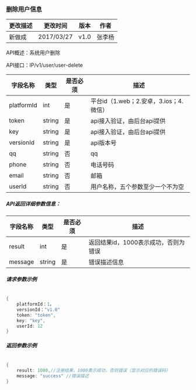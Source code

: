 ### 删除用户信息


| 更改描述 | 更改时间 | 版本 | 作者 |
|--------|--------|--------|--------|
| 新做成| 2017/03/27  |v1.0|张李杨|


API概述：系统用户删除

API接口：IP/v1/user/user-delete


| 字段名称 | 类型 |是否必须|描述|
|--------|--------|--------|--------|
|  platformId |    int    |是|平台id（1.web；2.安卓，3.ios；4.微信）|
|  token |   string |是|api接入验证，由后台api提供|
|  key |   string |是|api接入验证，由后台api提供|
|  versionId |   string |是|api版本号|
|  qq |   string |否|qq|
|  phone |   string |否|电话号码|
|  email |   string |否|邮箱|
|  userId |   string |否|用户名称，五个参数至少一个不为空|


##### API返回详细参数信息：


| 字段名称 | 类型 |是否必须|描述|
|--------|--------|--------|--------|
|  result |    int    |是|返回结果id，1000表示成功，否则为错误|
|  message |   string |是|错误描述信息|



##### 请求参数示例

```go

{
    platformId：1，
    versionId："v1.0"
    token: "token",
    key: "key",
    userId: 12
}

```

##### 返回参数示例

```go

{
    result: 1000,//注册结果，1000表示成功，否则错误（显示对应的错误码）
    message: "success" //错误描述
}

```